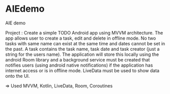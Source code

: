 # AIEdemo
AIE demo

Project : Create a simple TODO Android app using MVVM architecture. The app allows user to create a task, edit and delete in offline mode. No two tasks with same name can exist at the same time and dates cannot be set in the past. A task contains the task name, task date and task creator (just a string for the users name). The application will store this locally using the android Room library and a background service must be created that notifies users (using android native notifications) if the application has internet access or is in offline mode. LiveData must be used to show data onto the UI.


=> Used MVVM, Kotlin, LiveData, Room, Coroutines
